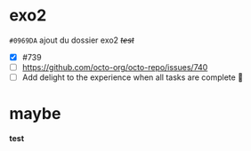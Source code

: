 # exo2

`#0969DA`
ajout du dossier exo2
~~*test*~~

- [x] #739
- [ ] https://github.com/octo-org/octo-repo/issues/740
- [ ] Add delight to the experience when all tasks are complete :tada:

# maybe

**test**